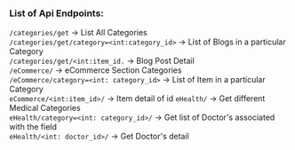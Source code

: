 ### List of Api Endpoints:
`/categories/get` -> List All Categories \
`/categories/get/category=<int:category_id>` -> List of Blogs in a particular Category\
`/categories/get/<int:item_id.` -> Blog Post Detail\
`/eCommerce/` -> eCommerce Section Categories\
`/eCommerce/category=<int: category_id>` -> List of Item in a particular Category\
`eCommerce/<int:item_id>/` -> Item detail of id 
`eHealth/` -> Get different Medical Categories\
 `eHealth/category=<int: category_id>/` -> Get list of Doctor's associated with the field\
 `eHealth/<int: doctor_id>/` -> Get Doctor's detail
